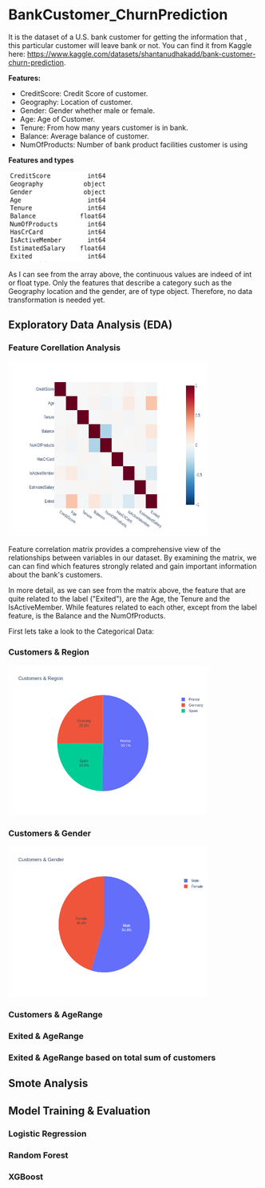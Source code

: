 # BankCustomer_ChurnPrediction


It is the dataset of a U.S. bank customer for getting the information that , this particular customer will leave bank or not. You can find it from Kaggle here: https://www.kaggle.com/datasets/shantanudhakadd/bank-customer-churn-prediction.

**Features:**

- CreditScore: Credit Score of customer.
- Geography: Location of customer.
- Gender: Gender whether male or female.
- Age: Age of Customer.
- Tenure: From how many years customer is in bank.
- Balance: Average balance of customer.
- NumOfProducts: Number of bank product facilities customer is using

**Features and types**

<img src="https://github.com/StefanatouGerasimina/BankCustomer_ChurnPrediction/blob/main/result_images/features_types.png" width="200" height="180">

As I can see from the array above, the continuous values are indeed of int or float type. Only the features that describe a category such as the Geography location and the gender, are of type object. Therefore, no data transformation is needed yet.


## Exploratory Data Analysis (EDA)

### Feature Corellation Analysis

<img src="https://github.com/StefanatouGerasimina/BankCustomer_ChurnPrediction/blob/main/result_images/feature_correlation.png" width="400" height="350">

Feature correlation matrix provides a comprehensive view of the relationships between variables in our dataset.  By examining the matrix, we can can find which features strongly related and gain important information about the bank's customers.

In more detail, as we can see from the matrix above, the feature that are quite related to the label ("Exited"), are the Age, the Tenure and the IsActiveMember. While features related to each other, except from the label feature, is the Balance and the NumOfProducts.

First lets take a look to the Categorical Data:

### Customers & Region
<img src="https://github.com/StefanatouGerasimina/BankCustomer_ChurnPrediction/blob/main/result_images/customers_region_piechart.png" width="400" height="300">

### Customers & Gender

<img src="https://github.com/StefanatouGerasimina/BankCustomer_ChurnPrediction/blob/main/result_images/customers_gender_piechart.png" width="400" height="300">

### Customers & AgeRange


### Exited & AgeRange


### Exited & AgeRange based on total sum of customers


## Smote Analysis


## Model Training & Evaluation

### Logistic Regression

### Random Forest

### XGBoost
